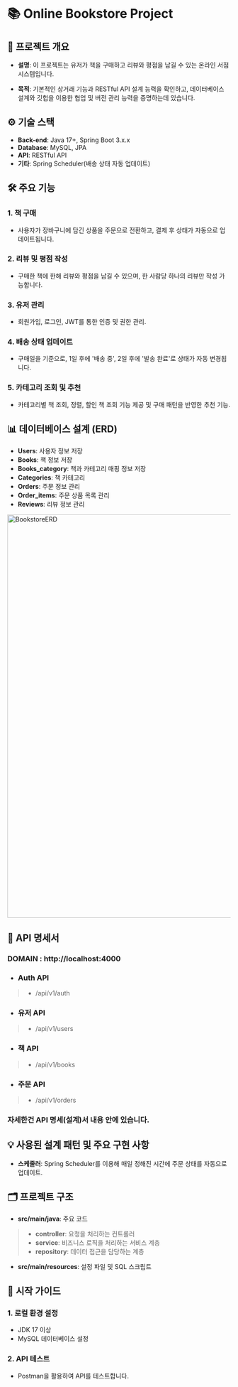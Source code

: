 # 📚 Online Bookstore Project
## 📝 프로젝트 개요
- <strong>설명</strong>: 이 프로젝트는 유저가 책을 구매하고 리뷰와 평점을 남길 수 있는 온라인 서점 시스템입니다.

- <strong>목적</strong>: 기본적인 상거래 기능과 RESTful API 설계 능력을 확인하고, 데이터베이스 설계와 깃헙을 이용한 협업 및 버전 관리 능력을 증명하는데 있습니다.
## ⚙️ 기술 스택
- <strong>Back-end</strong>: Java 17+, Spring Boot 3.x.x
- <strong>Database</strong>: MySQL, JPA
- <strong>API</strong>: RESTful API
- <strong>기타</strong>: Spring Scheduler(배송 상태 자동 업데이트)
## 🛠️ 주요 기능
### 1. 책 구매
- 사용자가 장바구니에 담긴 상품을 주문으로 전환하고, 결제 후 상태가 자동으로 업데이트됩니다.
### 2. 리뷰 및 평점 작성
- 구매한 책에 한해 리뷰와 평점을 남길 수 있으며, 한 사람당 하나의 리뷰만 작성 가능합니다.
### 3. 유저 관리
- 회원가입, 로그인, JWT를 통한 인증 및 권한 관리.
### 4. 배송 상태 업데이트
- 구매일을 기준으로, 1일 후에 '배송 중', 2일 후에 '발송 완료'로 상태가 자동 변경됩니다.
### 5. 카테고리 조회 및 추천
- 카테고리별 책 조회, 정렬, 할인 책 조회 기능 제공 및 구매 패턴을 반영한 추천 기능.
## 📊 데이터베이스 설계 (ERD)
- <strong>Users</strong>: 사용자 정보 저장
- <strong>Books</strong>: 책 정보 저장
- <strong>Books_category</strong>: 책과 카테고리 매핑 정보 저장
- <strong>Categories</strong>: 책 카테고리
- <strong>Orders</strong>: 주문 정보 관리
- <strong>Order_items</strong>: 주문 상품 목록 관리
- <strong>Reviews</strong>: 리뷰 정보 관리
<img width="908" alt="BookstoreERD" src="https://github.com/user-attachments/assets/f043f1f6-3c90-4a55-af5e-2f4152dc2c9c">

## 🪩 API 명세서
### DOMAIN : http://localhost:4000
- ### Auth API
> - /api/v1/auth
- ### 유저 API
> - /api/v1/users
- ### 책 API
> - /api/v1/books
- ### 주문 API
> - /api/v1/orders
### 자세한건 API 명세(설계)서 내용 안에 있습니다.
## 💡 사용된 설계 패턴 및 주요 구현 사항
- <strong>스케줄러</strong>: Spring Scheduler를 이용해 매일 정해진 시간에 주문 상태를 자동으로 업데이트.
## 🗂️ 프로젝트 구조
- <strong>src/main/java</strong>: 주요 코드
> - <strong>controller</strong>: 요청을 처리하는 컨트롤러
> - <strong>service</strong>: 비즈니스 로직을 처리하는 서비스 계층
> - <strong>repository</strong>: 데이터 접근을 담당하는 계층
- <strong>src/main/resources</strong>: 설정 파일 및 SQL 스크립트
## 🚀 시작 가이드
### 1. 로컬 환경 설정
 - JDK 17 이상
 - MySQL 데이터베이스 설정
### 2. API 테스트
 - Postman을 활용하여 API를 테스트합니다.